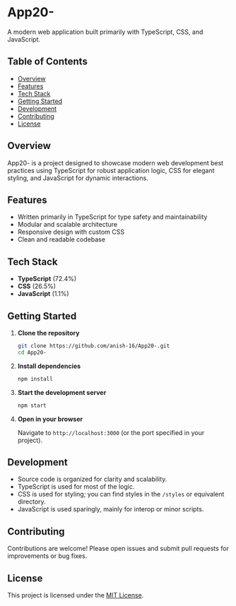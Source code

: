 # App20-

A modern web application built primarily with TypeScript, CSS, and JavaScript.

## Table of Contents

- [Overview](#overview)
- [Features](#features)
- [Tech Stack](#tech-stack)
- [Getting Started](#getting-started)
- [Development](#development)
- [Contributing](#contributing)
- [License](#license)

## Overview

App20- is a project designed to showcase modern web development best practices using TypeScript for robust application logic, CSS for elegant styling, and JavaScript for dynamic interactions.

## Features

- Written primarily in TypeScript for type safety and maintainability
- Modular and scalable architecture
- Responsive design with custom CSS
- Clean and readable codebase

## Tech Stack

- **TypeScript** (72.4%)
- **CSS** (26.5%)
- **JavaScript** (1.1%)

## Getting Started

1. **Clone the repository**
    ```bash
    git clone https://github.com/anish-16/App20-.git
    cd App20-
    ```

2. **Install dependencies**
    ```bash
    npm install
    ```

3. **Start the development server**
    ```bash
    npm start
    ```

4. **Open in your browser**

    Navigate to `http://localhost:3000` (or the port specified in your project).

## Development

- Source code is organized for clarity and scalability.
- TypeScript is used for most of the logic.
- CSS is used for styling; you can find styles in the `/styles` or equivalent directory.
- JavaScript is used sparingly, mainly for interop or minor scripts.

## Contributing

Contributions are welcome! Please open issues and submit pull requests for improvements or bug fixes.

## License

This project is licensed under the [MIT License](LICENSE).
